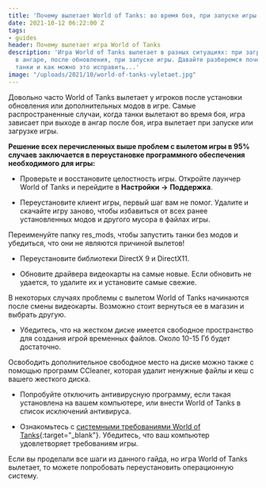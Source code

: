 ```yaml
---
title: 'Почему вылетает World of Tanks: во время боя, при запуске игры'
date: 2021-10-12 06:22:00 Z
tags:
- guides
header: Почему вылетает игра World of Tanks
description: 'Игра World of Tanks вылетает в разных ситуациях: при загрузке, в бою,
  в ангаре, после обновления, при запуске игры. Давайте разберемся почему вылетают
  танки и как можно это исправить...'
image: "/uploads/2021/10/world-of-tanks-vyletaet.jpg"
---
```


Довольно часто World of Tanks вылетает у игроков после установки обновления или дополнительных модов в игре. Самые распространенные случаи, когда танки вылетают во время боя, игра зависает при выходе в ангар после боя, игра вылетает при запуске или загрузке игры.

**Решение всех перечисленных выше проблем с вылетом игры в 95% случаев заключается в переустановке программного обеспечения необходимого для игры:**

* Проверьте и восстановите целостность игры. Откройте лаунчер World of Tanks и перейдите в **Настройки** **->** **Поддержка**.

* Переустановите клиент игры, первый шаг вам не помог. Удалите и скачайте игру заново, чтобы избавиться от всех ранее установленных модов и другого мусора в файлах игры.

Переименуйте папку res_mods, чтобы запустить танки без модов и убедиться, что они не являются причиной вылетов!

* Переустановите библиотеки DirectX 9 и DirectX11.

* Обновите драйвера видеокарты на самые новые. Если обновить не удается, то удалите их и установите самые свежие.

В некоторых случаях проблемы с вылетом World of Tanks начинаются после смены видеокарты. Возможно стоит вернуться ее в магазин и выбрать другую.

* Убедитесь, что на жестком диске имеется свободное пространство для создания игрой временных файлов. Около 10-15 Гб будет достаточно. 

Освободить дополнительное свободное место на диске можно также с помощью программ CCleaner, которая удалит ненужные файлы и кеш с вашего жесткого диска.

* Попробуйте отключить антивирусную программу, если такая установлена на вашем компьютере, или внести World of Tanks в список исключений антивируса.

* Ознакомьтесь с [системными требованиями World of Tanks](https://worldoftanks.tk/sistemnie-trebovaniya-wot){:target="_blank"}. Убедитесь, что ваш компьютер удовлетворяет требованиям игры.

Если вы проделали все шаги из данного гайда, но игра World of Tanks вылетает, то можете попробовать переустановить операционную систему. 


